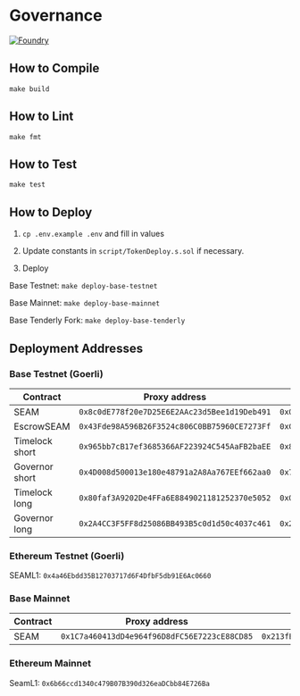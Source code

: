 # Governance

[![Foundry][foundry-badge]][foundry]

[foundry]: https://getfoundry.sh/
[foundry-badge]: https://img.shields.io/badge/Built%20with-Foundry-FFDB1C.svg

## How to Compile

`make build`

## How to Lint

`make fmt`

## How to Test

`make test`

## How to Deploy

1. `cp .env.example .env` and fill in values

2. Update constants in `script/TokenDeploy.s.sol` if necessary.

3. Deploy

Base Testnet: `make deploy-base-testnet`

Base Mainnet: `make deploy-base-mainnet`

Base Tenderly Fork: `make deploy-base-tenderly`

## Deployment Addresses

### Base Testnet (Goerli)

| Contract       | Proxy address                                | Implementation address                       |
| -------------- | -------------------------------------------- | -------------------------------------------- |
| SEAM           | `0x8c0dE778f20e7D25E6E2AAc23d5Bee1d19Deb491` | `0x0F2B5682562E3743F68D106CDf9512a9cd70e62e` |
| EscrowSEAM     | `0x43Fde98A596B26F3524c806C0BB75960CE7273Ff` | `0xCc8D5c51e022aEa830b6B1f63Bc84dF449F692F5` |
| Timelock short | `0x965bb7cB17ef3685366AF223924C545AaFB2baEE` | `0x802D5Bea8e1c49eA458622C6CBB4cc5accf0128c` |
| Governor short | `0x4D008d500013e180e48791a2A8Aa767EEf662aa0` | `0x7F9576436Dc83E42b500ECA45f1Dc673B0257B42` |
| Timelock long  | `0x80faf3A9202De4FFa6E8849021181252370e5052` | `0x04277F591C8c6876a96898d7e99B3D8f5Fe2cbd9` |
| Governor long  | `0x2A4CC3F5FF8d25086BB493B5c0d1d50c4037c461` | `0x2a8491354b023da5378b3Fe1Da86F1cd2089412d` |

### Ethereum Testnet (Goerli)

SEAML1: `0x4a46Ebdd35B12703717d6F4DfbF5db91E6Ac0660`

### Base Mainnet

| Contract | Proxy address                                | Implementation address                       |
| -------- | -------------------------------------------- | -------------------------------------------- |
| SEAM     | `0x1C7a460413dD4e964f96D8dFC56E7223cE88CD85` | `0x213fB4BBE3BfB56d967459BdB2749b4597513d24` |

### Ethereum Mainnet

SeamL1: `0x6b66ccd1340c479B07B390d326eaDCbb84E726Ba`
